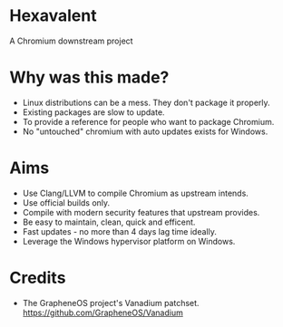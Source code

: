 # Hexavalent

A Chromium downstream project

# Why was this made?

- Linux distributions can be a mess. They don't package it properly.
- Existing packages are slow to update.
- To provide a reference for people who want to package Chromium.
- No "untouched" chromium with auto updates exists for Windows.

# Aims

- Use Clang/LLVM to compile Chromium as upstream intends.
- Use official builds only.
- Compile with modern security features that upstream provides.
- Be easy to maintain, clean, quick and efficent.
- Fast updates - no more than 4 days lag time ideally.
- Leverage the Windows hypervisor platform on Windows.

# Credits

 - The GrapheneOS project's Vanadium patchset.
   https://github.com/GrapheneOS/Vanadium
